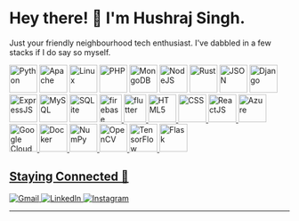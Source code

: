# Hey there! 🎉 I'm Hushraj Singh.

Just your friendly neighbourhood tech enthusiast. I've dabbled in a few stacks if I do say so myself.

<div align="center">

  <p align="left">
  <img src="https://www.vectorlogo.zone/logos/python/python-icon.svg" alt="Python"  height="50"/>
  <img src="https://www.vectorlogo.zone/logos/apache/apache-icon.svg" alt="Apache"  height="50"/>
  <img src="https://www.vectorlogo.zone/logos/linux/linux-icon.svg" alt="Linux"  height="50"/>
  <img src="https://www.vectorlogo.zone/logos/php/php-icon.svg" alt="PHP"  height="50"/>
  <img src="https://www.vectorlogo.zone/logos/mongodb/mongodb-icon.svg" alt="MongoDB"  height="50"/>
  <img src="https://www.vectorlogo.zone/logos/nodejs/nodejs-icon.svg" alt="NodeJS"  height="50"/>
  <img src="https://www.vectorlogo.zone/logos/rust-lang/rust-lang-icon.svg" alt="Rust"  height="50"/>
  <img src="https://www.vectorlogo.zone/logos/json/json-icon.svg" alt="JSON"  height="50"/>
  <img src="https://www.vectorlogo.zone/logos/djangoproject/djangoproject-icon.svg" alt="Django"  height="50"/>
  <img src="https://www.vectorlogo.zone/logos/expressjs/expressjs-icon.svg" alt="ExpressJS"  height="50"/>
  <img src="https://www.vectorlogo.zone/logos/mysql/mysql-icon.svg" alt="MySQL"  height="50"/>
  <img src="https://www.vectorlogo.zone/logos/sqlite/sqlite-icon.svg" alt="SQLite"  height="50"/>
  <a href="https://firebase.google.com/" target="_blank" rel="noreferrer"> <img src="https://www.vectorlogo.zone/logos/firebase/firebase-icon.svg" alt="firebase" width="40"  height="50"/> </a> 
  <a href="https://flutter.dev" target="_blank" rel="noreferrer"> <img src="https://www.vectorlogo.zone/logos/flutterio/flutterio-icon.svg" alt="flutter" width="40"  height="50"/>

  <img src="https://www.vectorlogo.zone/logos/w3_html5/w3_html5-icon.svg" alt="HTML5"  height="50"/>
  <img src="https://www.vectorlogo.zone/logos/w3_css/w3_css-icon.svg" alt="CSS"  height="50"/>
  <img src="https://www.vectorlogo.zone/logos/reactjs/reactjs-icon.svg" alt="ReactJS"  height="50"/>

  <img src="https://www.vectorlogo.zone/logos/microsoft_azure/microsoft_azure-icon.svg" alt="Azure"  height="50"/>
  <img src="https://www.vectorlogo.zone/logos/google_cloud/google_cloud-icon.svg" alt="Google Cloud"  height="50"/>
  <img src="https://www.vectorlogo.zone/logos/docker/docker-icon.svg" alt="Docker"  height="50"/>

  <img src="https://www.vectorlogo.zone/logos/numpy/numpy-icon.svg" alt="NumPy"  height="50"/>
  <img src="https://www.vectorlogo.zone/logos/opencv/opencv-icon.svg" alt="OpenCV"  height="50"/>
  <img src="https://www.vectorlogo.zone/logos/tensorflow/tensorflow-icon.svg" alt="TensorFlow"  height="50"/>
  <img src="https://www.vectorlogo.zone/logos/pocoo_flask/pocoo_flask-icon.svg" alt="Flask"  height="50"/>

  

  </p>

</div>

## Staying Connected 🚀
<a href="mailto:hsingh2_be22@thapar.edu" target="_blank">
  <img src="https://img.shields.io/badge/-Gmail-red?style=for-the-badge&logo=gmail&logoColor=white" alt="Gmail">
</a>

<a href="https://www.linkedin.com/in/hushraj/" target="_blank">
  <img src="https://img.shields.io/badge/-LinkedIn-blue?style=for-the-badge&logo=linkedin&logoColor=white" alt="LinkedIn">
</a>

<a href="https://www.instagram.com/hushrajsingh/" target="_blank">
  <img src="https://img.shields.io/badge/-Instagram-purple?style=for-the-badge&logo=instagram&logoColor=white" alt="Instagram">
</a>


---
